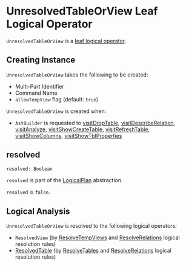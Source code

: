 # UnresolvedTableOrView Leaf Logical Operator

`UnresolvedTableOrView` is a [leaf logical operator](LeafNode.md).

## Creating Instance

`UnresolvedTableOrView` takes the following to be created:

* <span id="multipartIdentifier"> Multi-Part Identifier
* <span id="commandName"> Command Name
* <span id="allowTempView"> `allowTempView` flag (default: `true`)

`UnresolvedTableOrView` is created when:

* `AstBuilder` is requested to [visitDropTable](../sql/AstBuilder.md#visitDropTable), [visitDescribeRelation](../sql/AstBuilder.md#visitDescribeRelation), [visitAnalyze](../sql/AstBuilder.md#visitAnalyze), [visitShowCreateTable](../sql/AstBuilder.md#visitShowCreateTable), [visitRefreshTable](../sql/AstBuilder.md#visitRefreshTable), [visitShowColumns](../sql/AstBuilder.md#visitShowColumns), [visitShowTblProperties](../sql/AstBuilder.md#visitShowTblProperties)

## <span id="resolved"> resolved

```scala
resolved: Boolean
```

`resolved` is part of the [LogicalPlan](LogicalPlan.md#resolved) abstraction.

`resolved` is `false`.

## Logical Analysis

`UnresolvedTableOrView` is resolved to the following logical operators:

* `ResolvedView` (by [ResolveTempViews](../logical-analysis-rules/ResolveTempViews.md) and [ResolveRelations](../logical-analysis-rules/ResolveRelations.md) logical resolution rules)
* [ResolvedTable](ResolvedTable.md) (by [ResolveTables](../logical-analysis-rules/ResolveTables.md) and [ResolveRelations](../logical-analysis-rules/ResolveRelations.md) logical resolution rules)
